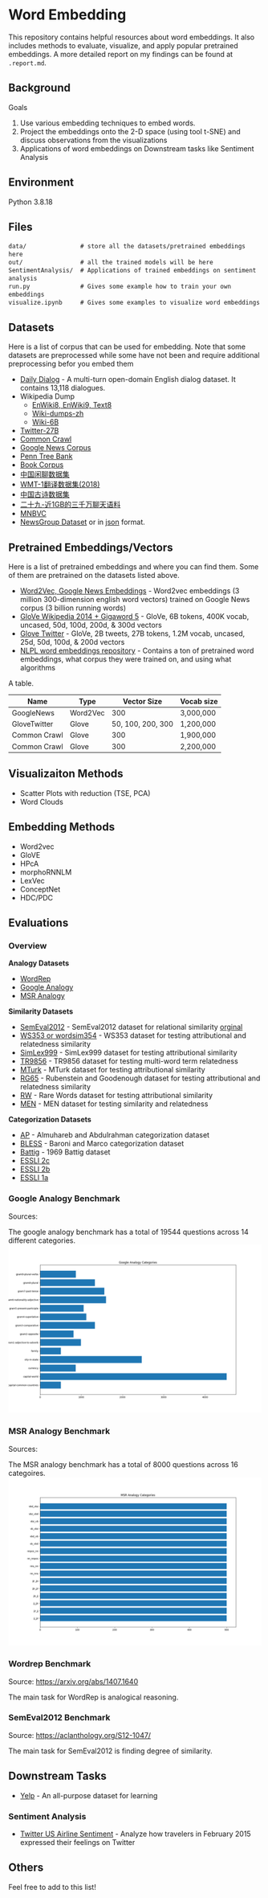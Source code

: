 
# Word Embedding

This repository contains helpful resources about word embeddings. It also includes methods to evaluate, visualize, and apply popular pretrained embeddings. A more detailed report on my findings can be found at `.report.md`.

## Background
Goals
1. Use various embedding techniques to embed words.
2. Project the embeddings onto the 2-D space (using tool t-SNE) and discuss observations from the visualizations
3. Applications of word embeddings on Downstream tasks like Sentiment Analysis

## Environment
Python 3.8.18

## Files
```
data/               # store all the datasets/pretrained embeddings here
out/                # all the trained models will be here
SentimentAnalysis/  # Applications of trained embeddings on sentiment analysis
run.py              # Gives some example how to train your own embeddings
visualize.ipynb     # Gives some examples to visualize word embeddings
```

## Datasets
Here is a list of corpus that can be used for embedding. Note that some datasets are preprocessed while some have not been and require additional preprocessing befor you embed them

- [Daily Dialog](http://yanran.li/dailydialog.html) - A multi-turn open-domain English dialog dataset. It contains 13,118 dialogues.
- Wikipedia Dump
  - [EnWiki8, EnWiki9, Text8](http://mattmahoney.net/dc/textdata.html)
  - [Wiki-dumps-zh](https://github.com/lzhenboy/word2vec-Chinese?tab=readme-ov-file)
  - [Wiki-6B]()
- [Twitter-27B]()
- [Common Crawl](https://commoncrawl.org)
- [Google News Corpus]()
- [Penn Tree Bank](https://catalog.ldc.upenn.edu/LDC99T42)
- [Book Corpus](https://github.com/soskek/bookcorpus?tab=readme-ov-file)
- [中国闲聊数据集](https://github.com/codemayq/chinese-chatbot-corpus)
- [WMT-1翻译数据集(2018)](https://www.statmt.org/wmt18/translation-task.html)
- [中国古诗数据集](https://github.com/congcong0806/Chinese-Poetry-Dataset)
- [二十九-近1GB的三千万聊天语料](https://wohugb.github.io/chatbot/29.corpus-1g/)
- [MNBVC](https://github.com/esbatmop/MNBVC)
- [NewsGroup Dataset](http://qwone.com/~jason/20Newsgroups/) or in [json](https://raw.githubusercontent.com/selva86/datasets/master/newsgroups.json) format.


## Pretrained Embeddings/Vectors
Here is a list of pretrained embeddings and where you can find them. Some of them are pretrained on the datasets listed above.
- [Word2Vec, Google News Embeddings](https://github.com/mmihaltz/word2vec-GoogleNews-vectors) - Word2vec embeddings (3 million 300-dimension english word vectors) trained on Google News corpus (3 billion running words)
- [GloVe Wikipedia 2014 + Gigaword 5](https://nlp.stanford.edu/projects/glove/) - GloVe, 6B tokens, 400K vocab, uncased, 50d, 100d, 200d, & 300d vectors
- [Glove Twitter](https://nlp.stanford.edu/projects/glove/) - GloVe, 2B tweets, 27B tokens, 1.2M vocab, uncased, 25d, 50d, 100d, & 200d vectors
- [NLPL word embeddings repository](http://vectors.nlpl.eu/repository/) - Contains a ton of pretrained word embeddings, what corpus they were trained on, and using what algorithms


A table.

| Name         | Type     | Vector Size       | Vocab size |
| ------------ | -------- | ----------------- | ---------- |
| GoogleNews   | Word2Vec | 300               | 3,000,000  |
| GloveTwitter | Glove    | 50, 100, 200, 300 | 1,200,000  |
| Common Crawl | Glove    | 300               | 1,900,000  |
| Common Crawl | Glove    | 300               | 2,200,000  |

## Visualizaiton Methods
- Scatter Plots with reduction (TSE, PCA)
- Word Clouds

## Embedding Methods
- Word2vec
- GloVE
- HPcA
- morphoRNNLM
- LexVec
- ConceptNet
- HDC/PDC
  
## Evaluations

### Overview
**Analogy Datasets**
- [WordRep](https://www.dropbox.com/sh/5k78h9gllvc44vt/AAALLQq-Bge605OIMlmGBbNJa?dl=1)
- [Google Analogy](https://www.dropbox.com/s/eujtyfb5zem1mim/EN-GOOGLE.txt?dl=1)
- [MSR Analogy](https://www.dropbox.com/s/ne0fib302jqbatw/EN-MSR.txt?dl=1)


**Similarity Datasets**
- [SemEval2012](https://www.dropbox.com/sh/aarqsfnumx3d8ds/AAB05Mu2HdypP0pudGrNjooaa?dl=1) - SemEval2012 dataset for relational similarity [orginal](https://sites.google.com/site/semeval2012task2/home)
- [WS353 or wordsim354]() - WS353 dataset for testing attributional and relatedness similarity
- [SimLex999](https://www.dropbox.com/s/0jpa1x8vpmk3ych/EN-SIM999.txt?dl=1) -  SimLex999 dataset for testing attributional similarity
- [TR9856](https://www.research.ibm.com/haifa/dept/vst/files/IBM_Debater_(R)_TR9856.v2.zip) - TR9856 dataset for testing multi-word term relatedness
- [MTurk](https://www.dropbox.com/s/f1v4ve495mmd9pw/EN-TRUK.txt?dl=1) - MTurk dataset for testing attributional similarity
- [RG65](https://www.dropbox.com/s/chopke5zqly228d/EN-RG-65.txt?dl=1) - Rubenstein and Goodenough dataset for testing attributional and relatedness similarity
- [RW](https://www.dropbox.com/s/xhimnr51kcla62k/EN-RW.txt?dl=1) - Rare Words dataset for testing attributional similarity
- [MEN](https://www.dropbox.com/s/b9rv8s7l32ni274/EN-MEN-LEM.txt?dl=1) - MEN dataset for testing similarity and relatedness

**Categorization Datasets**
- [AP](https://www.dropbox.com/sh/6xu1c1aan8f83p3/AACMyoLwncNhRkUkqvGurYB6a?dl=1) - Almuhareb and Abdulrahman categorization dataset
- [BLESS](https://www.dropbox.com/sh/5qbl5cmh17o3eh0/AACyCEqpMktdMI05zwphJRI7a?dl=1) - Baroni and Marco categorization dataset
- [Battig](https://www.dropbox.com/sh/ckp4yu7k7xl7u2a/AABhmpgU3ake3T9liA9BR8EBa?dl=1) - 1969 Battig dataset
- [ESSLI 2c](https://www.dropbox.com/sh/d3mcyl3b5mawfhm/AAABygW1rguhI4L0XSw_I68ta?dl=1)
- [ESSLI 2b](https://www.dropbox.com/sh/7gdv52gy9vb4mf2/AACExLgHdbvbBrRZBP6CcdDaa?dl=1)
- [ESSLI 1a](https://www.dropbox.com/sh/h362565r1sk5wii/AADjcdYy3nRo-MjuFUSvb-0ya?dl=1)

### Google Analogy Benchmark
Sources:

The google analogy benchmark has a total of 19544 questions across 14 different categories.
![](./images/google_analogy_cat.png)

### MSR Analogy Benchmark
Sources:

The MSR analogy benchmark has a total of 8000 questions across 16 categoires.
![](./images/msr_analogy_cat.png)

### Wordrep Benchmark
Source: https://arxiv.org/abs/1407.1640

The main task for WordRep is analogical reasoning.

### SemEval2012 Benchmark
Source: https://aclanthology.org/S12-1047/

The main task for SemEval2012 is finding degree of similarity.

## Downstream Tasks
- [Yelp](https://www.yelp.com/dataset) - An all-purpose dataset for learning

### Sentiment Analysis
- [Twitter US Airline Sentiment](https://www.kaggle.com/datasets/crowdflower/twitter-airline-sentiment) - Analyze how travelers in February 2015 expressed their feelings on Twitter

## Others
Feel free to add to this list!

